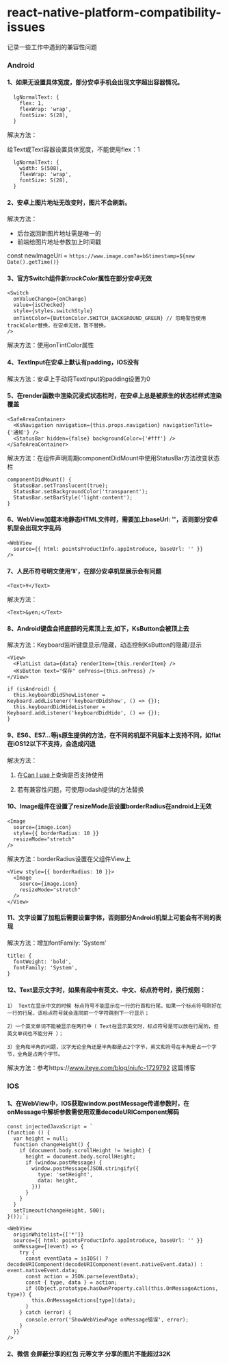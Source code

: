 # react-native-platform-compatibility-issues
记录一些工作中遇到的兼容性问题

### Android
#### 1、如果无设置具体宽度，部分安卓手机会出现文字超出容器情况。

      lgNormalText: {
        flex: 1,
        flexWrap: 'wrap',
        fontSize: S(28),
      }

解决方法：

给Text或Text容器设置具体宽度，不能使用flex：1

      lgNormalText: {
        width: S(508),
        flexWrap: 'wrap',
        fontSize: S(28),
      }



#### 2、安卓上图片地址无改变时，图片不会刷新。

解决方法：

- 后台返回新图片地址需是唯一的
- 前端给图片地址参数加上时间戳

const newImageUri = `https://www.image.com?a=b&timestamp=${new Date().getTime()}`


#### 3、官方Switch组件新*trackColor*属性在部分安卓无效

    <Switch
      onValueChange={onChange}
      value={isChecked}
      style={styles.switchStyle}
      onTintColor={ButtonColor.SWITCH_BACKGROUND_GREEN} // 忽略警告使用trackColor替换，在安卓无效，暂不替换。
    />

解决方法：使用onTintColor属性



#### 4、TextInput在安卓上默认有padding，IOS没有

解决方法：安卓上手动将TextInput的padding设置为0



#### 5、在render函数中渲染沉浸式状态栏时，在安卓上总是被原生的状态栏样式渲染覆盖

    <SafeAreaContainer>
      <KsNavigation navigation={this.props.navigation} navigationTitle={'通知'} />
      <StatusBar hidden={false} backgroundColor={'#fff'} />
    </SafeAreaContainer>

解决方法：在组件声明周期componentDidMount中使用StatusBar方法改变状态栏

    componentDidMount() {
      StatusBar.setTranslucent(true);
      StatusBar.setBackgroundColor('transparent');
      StatusBar.setBarStyle('light-content');
    }



#### 6、WebView加载本地静态HTML文件时，需要加上baseUrl: ''，否则部分安卓机型会出现文字乱码

    <WebView
      source={{ html: pointsProductInfo.appIntroduce, baseUrl: '' }}
    />



#### 7、人民币符号明文使用‘¥’，在部分安卓机型展示会有问题

    <Text>¥</Text>

解决方法：

    <Text>&yen;</Text>



#### 8、Android键盘会把底部的元素顶上去,如下，KsButton会被顶上去

解决方法：Keyboard监听键盘显示/隐藏，动态控制KsButton的隐藏/显示

    <View>
	  <FlatList data={data} renderItem={this.renderItem} />
      <KsButton text="保存" onPress={this.onPress} />
    </View>

    if (isAndroid) {
      this.keyboardDidShowListener = Keyboard.addListener('keyboardDidShow', () => {});
  	  this.keyboardDidHideListener = Keyboard.addListener('keyboardDidHide', () => {});
	}



#### 9、ES6、ES7...等js原生提供的方法，在不同的机型不同版本上支持不同，如flat在iOS12以下不支持，会造成闪退

解决方法：

1. 在[Can I use](https://www.caniuse.com/)上查询是否支持使用

2. 若有兼容性问题，可使用lodash提供的方法替换



#### 10、Image组件在设置了resizeMode后设置borderRadius在android上无效

	<Image
  	  source={image.icon}
      style={{ borderRadius: 10 }}
      resizeMode="stretch"
	/>

解决方法：borderRadius设置在父组件View上

	<View style={{ borderRadius: 10 }}>
  	  <Image
        source={image.icon}
        resizeMode="stretch"
  	  />
	</View>



#### 11、文字设置了加粗后需要设置字体，否则部分Android机型上可能会有不同的表现

解决方法：增加fontFamily: 'System'

	title: {
  	  fontWeight: 'bold',
  	  fontFamily: 'System',
	}



#### 12、Text显示文字时，如果有段中有英文、中文、标点符号时，换行规则：

    1） Text在显示中文的时候 标点符号不能显示在一行的行首和行尾，如果一个标点符号刚好在一行的行尾，该标点符号就会连同前一个字符跳到下一行显示；

    2）一个英文单词不能被显示在两行中（ Text在显示英文时，标点符号是可以放在行尾的，但英文单词也不能分开 ）；

    3）全角和半角的问题，汉字无论全角还是半角都是占2个字节，英文和符号在半角是占一个字节，全角是占两个字节。


解决方法：参考https://www.iteye.com/blog/niufc-1729792 这篇博客



### IOS

#### 1、在WebView中，IOS获取window.postMessage传递参数时，在onMessage中解析参数需使用双重decodeURIComponent解码

	const injectedJavaScript = `
	(function () {
  	  var height = null;
  	  function changeHeight() {
    	if (document.body.scrollHeight != height) {
      	  height = document.body.scrollHeight;
          if (window.postMessage) {
            window.postMessage(JSON.stringify({
              type: 'setHeight',
              data: height,
            }))
          }
        }
  	  }
  	  setTimeout(changeHeight, 500);
	}());`;

	<WebView
      originWhitelist={['*']}
      source={{ html: pointsProductInfo.appIntroduce, baseUrl: '' }}
      onMessage={(event) => {
        try {
      	  const eventData = isIOS() ? decodeURIComponent(decodeURIComponent(event.nativeEvent.data)) : event.nativeEvent.data;
      	  const action = JSON.parse(eventData);
      	  const { type, data } = action;
      	  if (Object.prototype.hasOwnProperty.call(this.OnMessageActions, type)) {
            this.OnMessageActions[type](data);
      	  }
      	} catch (error) {
      	  console.error('ShowWebViewPage onMessage错误', error);
      	}
  	  }}
	/>



#### 2、微信 会屏蔽分享的红包 元等文字 分享的图片不能超过32K



